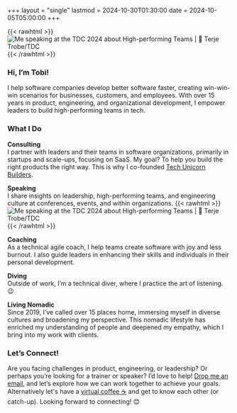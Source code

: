 +++
layout = "single"
lastmod = 2024-10-30T01:30:00
date = 2024-10-05T05:00:00
+++

{{< rawhtml >}}
<img src="/img/profilbild-square.jpg" alt="Me speaking at the TDC 2024 about High-performing Teams | 📸 Terje Trobe/TDC" class="float-end w-25 m-3 rounded">
{{< /rawhtml >}}
### Hi, I’m Tobi!
I help software companies develop better software faster, creating win-win-win scenarios for businesses, customers, and employees. With over 15 years in product, engineering, and organizational development, I empower leaders to build high-performing teams in tech.

### What I Do

**Consulting**  
I partner with leaders and their teams in software organizations, primarily in startups and scale-ups, focusing on SaaS. My goal? To help you build the right products the right way. This is why I co-founded [Tech Unicorn Builders](https://techunicorn.builders).

**Speaking**  
I share insights on leadership, high-performing teams, and engineering culture at conferences, events, and within organizations.
{{< rawhtml >}}
<img src="/img/tdc2024-speaker.jpg" alt="Me speaking at the TDC 2024 about High-performing Teams | 📸 Terje Trobe/TDC" class="float-end w-50 m-3 rounded">
{{< /rawhtml >}}

**Coaching**  
As a technical agile coach, I help teams create software with joy and less burnout. I also guide leaders in enhancing their skills and individuals in their personal development.

**Diving**  
Outside of work, I’m a technical diver, where I practice the art of listening. 😉

**Living Nomadic**  
Since 2019, I’ve called over 15 places home, immersing myself in diverse cultures and broadening my perspective. This nomadic lifestyle has enriched my understanding of people and deepened my empathy, which I bring into my work with clients.

### Let’s Connect!
Are you facing challenges in product, engineering, or leadership? Or perhaps you’re looking for a trainer or speaker? I’d love to help! [Drop me an email](mailto:tobi@techunicorn.builders), and let’s explore how we can work together to achieve your goals. Alternatively let's have a [virtual coffee ☕️](https://cal.com/tobiasmende/30min) and get to know each other (or catch-up). Looking forward to connecting! 😊
